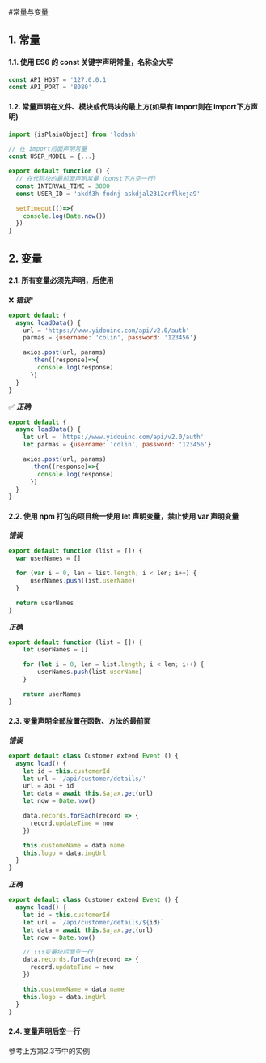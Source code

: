 #常量与变量

## 1. 常量

#### 1.1. 使用 ES6 的 const 关键字声明常量，名称全大写
```javascript
const API_HOST = '127.0.0.1'
const API_PORT = '8080'
```
#### 1.2. 常量声明在文件、模块或代码块的最上方(如果有 import则在 import下方声明)
```javascript
import {isPlainObject} from 'lodash'

// 在 import后面声明常量
const USER_MODEL = {...}
```

```javascript
export default function () {
  // 在代码块的最前面声明常量（const下方空一行）
  const INTERVAL_TIME = 3000
  const USER_ID = 'akdf3h-fndnj-askdjal2312erflkeja9'

  setTimeout(()=>{
    console.log(Date.now())
  })
}
```

## 2. 变量
#### 2.1. 所有变量必须先声明，后使用

❌ ***错误****

```javascript
export default {
  async loadData() {
    url = 'https://www.yidouinc.com/api/v2.0/auth'
    parmas = {username: 'colin', password: '123456'}

    axios.post(url, params)
      .then((response)=>{
        console.log(response)
      })
  }
}
```

✅ ***正确***

```javascript
export default {
  async loadData() {
    let url = 'https://www.yidouinc.com/api/v2.0/auth'
    let parmas = {username: 'colin', password: '123456'}

    axios.post(url, params)
      .then((response)=>{
        console.log(response)
      })
  }
}
```

#### 2.2. 使用 npm 打包的项目统一使用 let 声明变量，禁止使用 var 声明变量

***错误***
```javascript
export default function (list = []) {
  var userNames = []

  for (var i = 0, len = list.length; i < len; i++) {
      userNames.push(list.userName)
  }

  return userNames
}
```
***正确***

```javascript
export default function (list = []) {
    let userNames = []

    for (let i = 0, len = list.length; i < len; i++) {
        userNames.push(list.userName)
    }

    return userNames
}
```

#### 2.3. 变量声明全部放置在函数、方法的最前面
***错误***
```javascript
export default class Customer extend Event () {
  async load() {
    let id = this.customerId
    let url = '/api/customer/details/'
    url = api + id
    let data = await this.$ajax.get(url)
    let now = Date.now()

    data.records.forEach(record => {
      record.updateTime = now
    })

    this.customeName = data.name
    this.logo = data.imgUrl
  }
}
```

***正确***

```javascript
export default class Customer extend Event () {
  async load() {
    let id = this.customerId
    let url = `/api/customer/details/${id}`
    let data = await this.$ajax.get(url)
    let now = Date.now()

    // ↑↑↑变量块后面空一行
    data.records.forEach(record => {
      record.updateTime = now
    })

    this.customeName = data.name
    this.logo = data.imgUrl
  }
}
```

#### 2.4. 变量声明后空一行

参考上方第2.3节中的实例